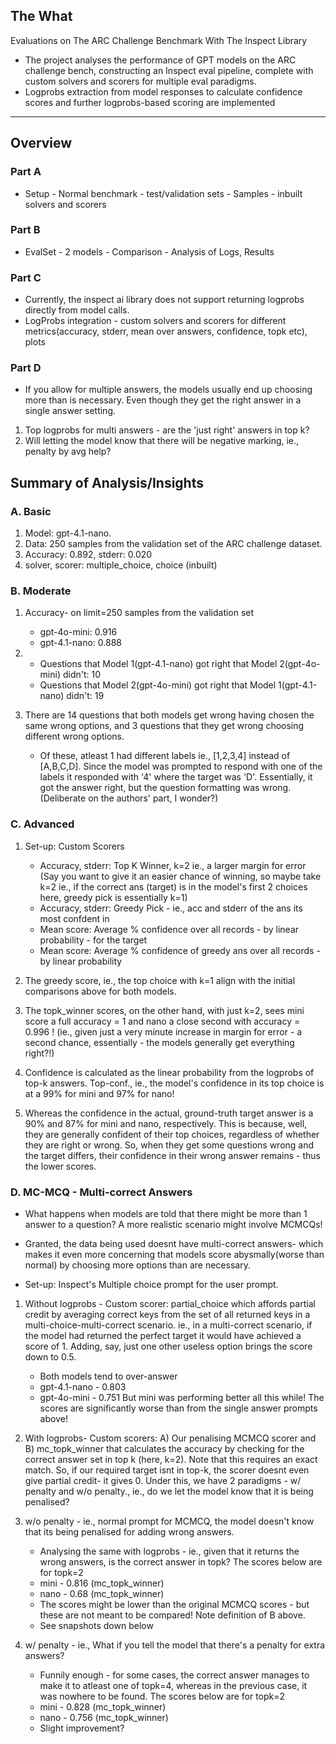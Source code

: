 ## The What
Evaluations on The ARC Challenge Benchmark With The Inspect Library
- The project analyses the performance of GPT models on the ARC challenge bench, constructing an Inspect eval pipeline, complete with custom solvers and scorers for multiple eval paradigms.
- Logprobs extraction from model responses to calculate confidence scores and further logprobs-based scoring are implemented

----------
## Overview
### Part A
- Setup - Normal benchmark - test/validation sets - Samples - inbuilt solvers and scorers
### Part B
- EvalSet - 2 models - Comparison - Analysis of Logs, Results 
### Part C
- Currently, the inspect ai library does not support returning logprobs directly from model calls.
- LogProbs integration - custom solvers and scorers for different metrics(accuracy, stderr, mean over answers, confidence, topk etc), plots
### Part D
- If you allow for multiple answers, the models usually end up choosing more than is necessary. Even though they get the right answer in a single answer setting.
1. Top logprobs for multi answers - are the 'just right' answers in top k?
2. Will letting the model know that there will be negative marking, ie., penalty by avg help?


## Summary of Analysis/Insights

### A. Basic
1. Model: gpt-4.1-nano.
2. Data: 250 samples from the validation set of the ARC challenge dataset.
3. Accuracy: 0.892, stderr: 0.020
4. solver, scorer: multiple_choice, choice (inbuilt)

### B. Moderate
1. Accuracy- on limit=250 samples from the validation set
    - gpt-4o-mini: 0.916
    - gpt-4.1-nano: 0.888
2. 
    - Questions that Model 1(gpt-4.1-nano) got right that Model 2(gpt-4o-mini) didn't: 10
    - Questions that Model 2(gpt-4o-mini) got right that Model 1(gpt-4.1-nano) didn't: 19
3. There are 14 questions that both models get wrong having chosen the same wrong options, and 3 questions that they get wrong choosing different wrong options.

    - Of these, atleast 1 had different labels ie., [1,2,3,4] instead of [A,B,C,D]. Since the model was prompted to respond with one of the labels it responded with '4' where the target was 'D'. Essentially, it got the answer right, but the question formatting was wrong. (Deliberate on the authors' part, I wonder?)

### C. Advanced

1. Set-up: Custom Scorers
    - Accuracy, stderr: Top K Winner, k=2 ie., a larger margin for error
    (Say you want to give it an easier chance of winning, so maybe take k=2
    ie., if the correct ans (target) is in the model's first 2 choices
    here, greedy pick is essentially k=1)
    - Accuracy, stderr: Greedy Pick - ie., acc and stderr of the ans its most confdent in
    - Mean score: Average % confidence over all records - by linear probability - for the target
    - Mean score: Average % confidence of greedy ans over all records - by linear probability

2. The greedy score, ie., the top choice with k=1 align with the initial comparisons above for both models.
3. The topk_winner scores, on the other hand, with just k=2, sees mini score a full accuracy = 1 and nano a close second with accuracy = 0.996 !
(ie., given just a very minute increase in margin for error - a second chance, essentially - the models generally get everything right?!)
4. Confidence is calculated as the linear probability from the logprobs of top-k answers. Top-conf., ie., the model's confidence in its top choice is at a 99% for mini and 97% for nano! 
5. Whereas the confidence in the actual, ground-truth target answer is a 90% and 87% for mini and nano, respectively. This is because, well, they are generally confident of their top choices, regardless of whether they are right or wrong. So, when they get some questions wrong and the target differs, their confidence in their wrong answer remains - thus the lower scores.

### D. MC-MCQ - Multi-correct Answers

- What happens when models are told that there might be more than 1 answer to a question? A more realistic scenario might involve MCMCQs!
- Granted, the data being used doesnt have multi-correct answers-  which makes it even more concerning that models score abysmally(worse than normal) by choosing more options than are necessary.

- Set-up: Inspect's Multiple choice prompt for the user prompt. 
1. Without logprobs - Custom scorer: partial_choice which affords partial credit by averaging correct keys from the set of all returned keys in a multi-choice-multi-correct scenario. ie., in a multi-correct scenario, if the model had returned the perfect target it would have achieved a score of 1. Adding, say, just one other useless option brings the score down to 0.5.
    - Both models tend to over-answer 
    - gpt-4.1-nano - 0.803
    - gpt-4o-mini - 0.751
But mini was performing better all this while! The scores are significantly worse than from the single answer prompts above!

2. With logprobs- Custom scorers: A) Our penalising MCMCQ scorer and B) mc_topk_winner that calculates the accuracy by checking for the correct answer set in top k (here, k=2). Note that this requires an exact match.
So, if our required target isnt in top-k, the scorer doesnt even give partial credit- it gives 0.
Under this, we have 2 paradigms - w/ penalty and w/o penalty., ie., do we let the model know that it is being penalised?

3. w/o penalty - ie., normal prompt for MCMCQ, the model doesn't know that its being penalised for adding wrong answers.
    - Analysing the same with logprobs - ie., given that it returns the wrong answers, is the correct answer in topk? The scores below are for topk=2
    - mini - 0.816 (mc_topk_winner)
    - nano - 0.68 (mc_topk_winner)
    - The scores might be lower than the original MCMCQ scores - but these are not meant to be compared! Note definition  of B above.
    - See snapshots down below

4. w/ penalty - ie.,  What if you tell the model that there's a penalty for extra answers? 
    - Funnily enough - for some cases, the correct answer manages to make it to atleast one of topk=4, whereas in the previous case, it was nowhere to be found. The scores below are for topk=2
    - mini - 0.828 (mc_topk_winner)
    - nano - 0.756 (mc_topk_winner)
    - Slight improvement?



